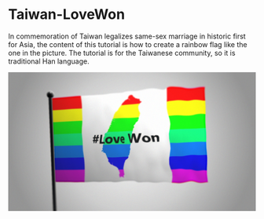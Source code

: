 # Taiwan-LoveWon

In commemoration of Taiwan legalizes same-sex marriage in historic first for Asia, the content of this tutorial is how to create a rainbow flag like the one in the picture. The tutorial is for the Taiwanese community, so it is traditional Han language.

![rainbow flag](screenshots/bg.jpeg)
